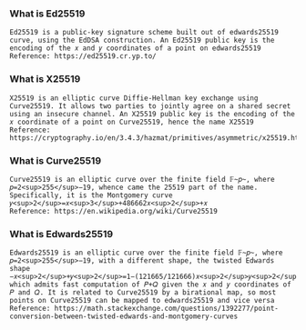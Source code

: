 
### What is Ed25519
    Ed25519 is a public-key signature scheme built out of edwards25519 curve, using the EdDSA construction. An Ed25519 public key is the encoding of the 𝑥 and 𝑦 coordinates of a point on edwards25519
    Reference: https://ed25519.cr.yp.to/

### What is X25519
    X25519 is an elliptic curve Diffie-Hellman key exchange using Curve25519. It allows two parties to jointly agree on a shared secret using an insecure channel. An X25519 public key is the encoding of the 𝑥 coordinate of a point on Curve25519, hence the name X25519
    Reference: https://cryptography.io/en/3.4.3/hazmat/primitives/asymmetric/x25519.html  


### What is Curve25519
    Curve25519 is an elliptic curve over the finite field 𝔽~𝑝~, where 𝑝=2<sup>255</sup>−19, whence came the 25519 part of the name. Specifically, it is the Montgomery curve 𝑦<sup>2</sup>=𝑥<sup>3</sup>+486662𝑥<sup>2</sup>+𝑥
    Reference: https://en.wikipedia.org/wiki/Curve25519 


### What is Edwards25519
    Edwards25519 is an elliptic curve over the finite field 𝔽~𝑝~, where 𝑝=2<sup>255</sup>−19, with a different shape, the twisted Edwards shape −𝑥<sup>2</sup>+𝑦<sup>2</sup>=1−(121665/121666)𝑥<sup>2</sup>𝑦<sup>2</sup>, which admits fast computation of 𝑃+𝑄 given the 𝑥 and 𝑦 coordinates of 𝑃 and 𝑄. It is related to Curve25519 by a birational map, so most points on Curve25519 can be mapped to edwards25519 and vice versa
    Reference: https://math.stackexchange.com/questions/1392277/point-conversion-between-twisted-edwards-and-montgomery-curves

